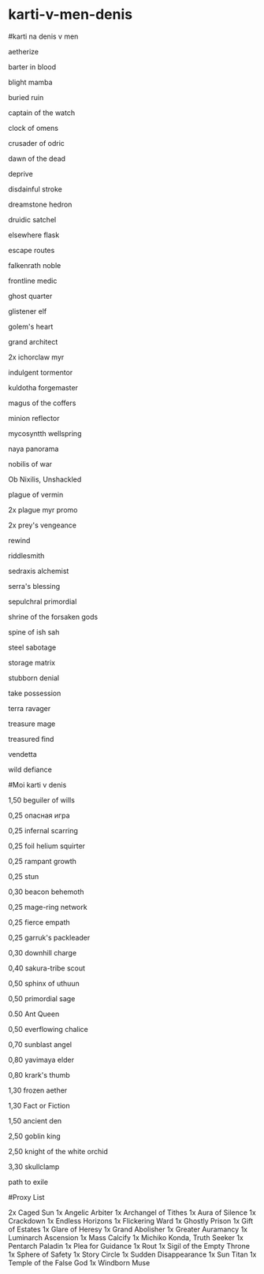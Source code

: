 # karti-v-men-denis
#karti na denis v men

  aetherize
  
  barter in blood
  
  blight mamba
  
  buried ruin

  captain of the watch

  clock of omens

  crusader of odric

  dawn of the dead

  deprive

  disdainful stroke

  dreamstone hedron

  druidic satchel

  elsewhere flask

  escape routes

  falkenrath noble

  frontline medic

  ghost quarter

  glistener elf

  golem's heart

  grand architect

  2x ichorclaw myr

  indulgent tormentor

  kuldotha forgemaster

  magus of the coffers

  minion reflector

  mycosyntth wellspring

  naya panorama

  nobilis of war

  Ob Nixilis, Unshackled

  plague of vermin

  2x plague myr promo

  2x prey's vengeance

  rewind

  riddlesmith

  sedraxis alchemist

  serra's blessing

  sepulchral primordial

  shrine of the forsaken gods

  spine of ish sah

  steel sabotage

  storage matrix

  stubborn denial

  take possession

  terra ravager

  treasure mage

  treasured find

  vendetta

  wild defiance


#Moi karti v denis


  1,50 beguiler of wills

  0,25 опасная игра

  0,25 infernal scarring

  0,25 foil helium squirter

  0,25 rampant growth

  0,25 stun

  0,30 beacon behemoth 

  0,25 mage-ring network

  0,25 fierce empath

  0,25 garruk's packleader

  0,30 downhill charge

  0,40 sakura-tribe scout

  0,50 sphinx of uthuun

  0,50 primordial sage

  0.50 Ant Queen 

  0,50 everflowing chalice

  0,70 sunblast angel

  0,80 yavimaya elder

  0,80 krark's thumb

  1,30 frozen aether

  1,30 Fact or Fiction

  1,50 ancient den

  2,50 goblin king

  2,50 knight of the white orchid

  3,30 skullclamp
  
  path to exile
  
  
  
  
#Proxy List

2x Caged Sun
1x Angelic Arbiter
1x Archangel of Tithes
1x Aura of Silence
1x Crackdown
1x Endless Horizons
1x Flickering Ward
1x Ghostly Prison
1x Gift of Estates
1x Glare of Heresy
1x Grand Abolisher
1x Greater Auramancy
1x Luminarch Ascension
1x Mass Calcify
1x Michiko Konda, Truth Seeker
1x Pentarch Paladin
1x Plea for Guidance
1x Rout
1x Sigil of the Empty Throne
1x Sphere of Safety
1x Story Circle
1x Sudden Disappearance
1x Sun Titan
1x Temple of the False God
1x Windborn Muse
